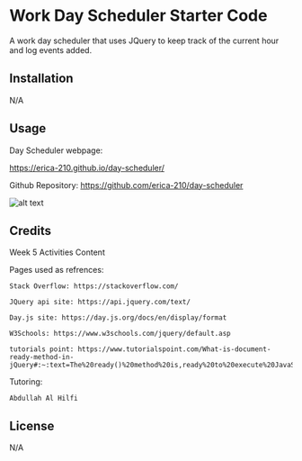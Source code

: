 # Work Day Scheduler Starter Code

A work day scheduler that uses JQuery to keep track of the current hour and log events added. 

## Installation

N/A

## Usage

Day Scheduler webpage:

https://erica-210.github.io/day-scheduler/

Github Repository: https://github.com/erica-210/day-scheduler

![alt text](./assets/images/screentshot2.png)

## Credits

Week 5 Activities Content

Pages used as refrences:

    Stack Overflow: https://stackoverflow.com/

    JQuery api site: https://api.jquery.com/text/

    Day.js site: https://day.js.org/docs/en/display/format

    W3Schools: https://www.w3schools.com/jquery/default.asp

    tutorials point: https://www.tutorialspoint.com/What-is-document-ready-method-in-jQuery#:~:text=The%20ready()%20method%20is,ready%20to%20execute%20JavaScript%20code.

Tutoring:

    Abdullah Al Hilfi

## License

N/A